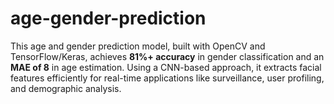 # age-gender-prediction
This age and gender prediction model, built with OpenCV and TensorFlow/Keras, achieves **81%+ accuracy** in gender classification and an **MAE of 8** in age estimation. Using a CNN-based approach, it extracts facial features efficiently for real-time applications like surveillance, user profiling, and demographic analysis.
